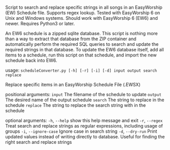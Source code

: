 Script to search and replace specific strings in all songs in an EasyWorship (EW) Schedule file. Supports regex lookup.
Tested with EasyWorship 6 on Unix and Windows systems. Should work with EasyWorship 6 (EW6) and newer. Requires Python3 or later.

An EW6 schedule is a zipped sqlite database. This script is nothing more than a way to extract that database from the ZIP container and automatically perform the required SQL queries to search and update the required strings in that database. To update the EW6 database itself, add all items to a schedule, run this script on that schedule, and import the new schedule back into EW6.

usage: `scheduleConverter.py [-h] [-r] [-i] [-d] input output search replace`

Replace specific items in an EasyWorship Schedule File (.EWSX)

positional arguments:
  `input`              The filename of the schedule to update
  `output`             The desired name of the output schedule
  `search`             The string to replace in the schedule
  `replace`            The string to replace the search string with in the schedule

optional arguments:
  `-h`, `--help`        show this help message and exit
  `-r`, `--regex`        Treat search and replace strings as regular expressions, including usage of groups
  `-i`, `--ignore-case`  Ignore case in search string
  `-d`, `--dry-run`      Print updated values instead of writing directly to database. Useful for finding the right search and replace strings

